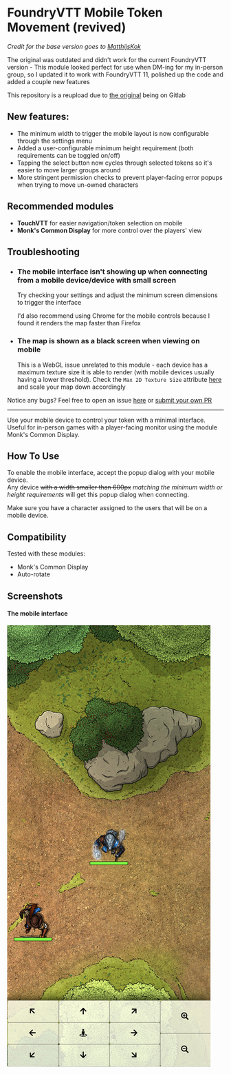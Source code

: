 # FoundryVTT Mobile Token Movement (revived)

_Credit for the base version goes to [MatthijsKok](https://gitlab.com/MatthijsKok)_

The original was outdated and didn't work for the current FoundryVTT version - This module looked perfect for use 
when DM-ing for my in-person group, so I updated it to work with FoundryVTT 11, polished up the code and added a couple new features

This repository is a reupload due to [the original](https://gitlab.com/MatthijsKok/mobile-token-movement) being on Gitlab

## New features:
- The minimum width to trigger the mobile layout is now configurable through the settings menu
- Added a user-configurable minimum height requirement (both requirements can be toggled on/off)
- Tapping the select button now cycles through selected tokens so it's easier to move larger groups around
- More stringent permission checks to prevent player-facing error popups when trying to move un-owned characters

## Recommended modules
- **TouchVTT** for easier navigation/token selection on mobile
- **Monk's Common Display** for more control over the players' view


## Troubleshooting

- ### The mobile interface isn't showing up when connecting from a mobile device/device with small screen
  Try checking your settings and adjust the minimum screen dimensions to trigger the interface
  
  I'd also recommend using Chrome for the mobile controls because I found it renders the map faster than Firefox
- ### The map is shown as a black screen when viewing on mobile
  This is a WebGL issue unrelated to this module - each device has a maximum texture size it is able to render (with mobile devices usually having a lower threshold). 
  Check the `Max 2D Texture Size` attribute [here](https://alteredqualia.com/tmp/webgl-maxparams-test/) and scale your map down accordingly


Notice any bugs? Feel free to open an issue [here](https://github.com/NicolasAssouline/mobile-token-movement/issues/new/choose) 
or [submit your own PR](https://github.com/NicolasAssouline/mobile-token-movement/compare)

---

Use your mobile device to control your token with a minimal interface.  
Useful for in-person games with a player-facing monitor using the module Monk's Common Display.  

## How To Use
To enable the mobile interface, accept the popup dialog with your mobile device.  
Any device ~~with a width smaller than 600px~~ _matching the minimum width or height requirements_ will get this popup dialog when connecting.

Make sure you have a character assigned to the users that will be on a mobile device.

## Compatibility
Tested with these modules:
- Monk's Common Display
- Auto-rotate

## Screenshots
#### The mobile interface
![mobile UI screenshot](assets/screenshot1.png)
